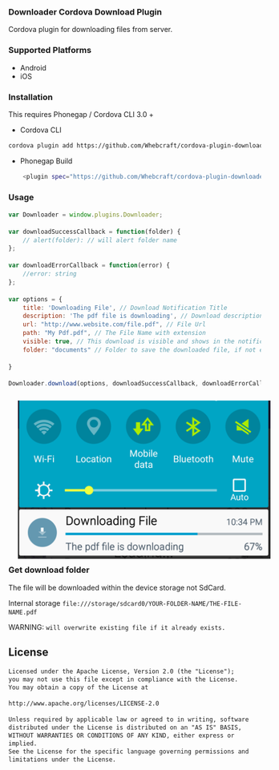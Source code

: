 ### Downloader Cordova Download Plugin

Cordova plugin for downloading files from server.

### Supported Platforms

- Android
- iOS

### Installation

This requires Phonegap / Cordova CLI 3.0 +

- Cordova CLI

```sh
cordova plugin add https://github.com/Whebcraft/cordova-plugin-downloader
```


- Phonegap Build

```sh
    <plugin spec="https://github.com/Whebcraft/cordova-plugin-downloader.git" source="git" />
```

### Usage

```js
var Downloader = window.plugins.Downloader;

var downloadSuccessCallback = function(folder) {
    // alert(folder): // will alert folder name
};

var downloadErrorCallback = function(error) {
    //error: string
};

var options = {
    title: 'Downloading File', // Download Notification Title
    description: 'The pdf file is downloading', // Download description Notification String
    url: "http://www.website.com/file.pdf", // File Url
    path: "My Pdf.pdf", // The File Name with extension
    visible: true, // This download is visible and shows in the notifications while in progress and after completion.
    folder: "documents" // Folder to save the downloaded file, if not exist it will be created
	
}

Downloader.download(options, downloadSuccessCallback, downloadErrorCallback);
```

<img align = "left" hspace = "19" vspace = "12" src = "image/downloader.png" />

### Get download folder

The file will be downloaded within the device storage not SdCard.

Internal storage `file:///storage/sdcard0/YOUR-FOLDER-NAME/THE-FILE-NAME.pdf`

WARNING: `will overwrite existing file if it already exists.`

License
--------

    Licensed under the Apache License, Version 2.0 (the "License");
    you may not use this file except in compliance with the License.
    You may obtain a copy of the License at

    http://www.apache.org/licenses/LICENSE-2.0

    Unless required by applicable law or agreed to in writing, software
    distributed under the License is distributed on an "AS IS" BASIS,
    WITHOUT WARRANTIES OR CONDITIONS OF ANY KIND, either express or implied.
    See the License for the specific language governing permissions and
    limitations under the License.
